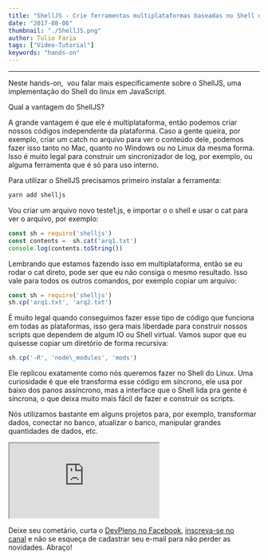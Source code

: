 ```yaml
---
title: "ShellJS - Crie ferramentas multiplataformas baseadas no Shell do Linux"
date: "2017-08-06"
thumbnail: "./ShellJS.png"
author: Tulio Faria
tags: ["Video-Tutorial"]
keywords: "hands-on"
---
```


---
Neste hands-on,  vou falar mais especificamente sobre o ShellJS, uma implementação do Shell do linux em JavaScript. 

Qual a vantagem do ShellJS? 

A grande vantagem é que ele é multiplataforma, então podemos criar nossos códigos independente da plataforma. Caso a gente queira, por exemplo, criar um catch no arquivo para ver o conteúdo dele, podemos fazer isso tanto no Mac, quanto no Windows ou no Linux da mesma forma. Isso é muito legal para construir um sincronizador de log, por exemplo, ou alguma ferramenta que é só para uso interno. 

Para utilizar o ShellJS precisamos primeiro instalar a ferramenta:

```jsx
yarn add shelljs
```

Vou criar um arquivo novo teste1.js, e importar o o shell e usar o cat para ver o arquivo, por exemplo:

```jsx
const sh = require('shelljs')
const contents =  sh.cat('arq1.txt')
console.log(contents.toString())
```

Lembrando que estamos fazendo isso em multiplataforma, então se eu rodar o cat direto, pode ser que eu não consiga o mesmo resultado. Isso vale para todos os outros comandos, por exemplo copiar um arquivo:

```jsx
const sh = require('shelljs')
sh.cp('arq1.txt', 'arq2.txt')
```

É muito legal quando conseguimos fazer esse tipo de código que funciona em todas as plataformas, isso gera mais liberdade para construir nossos scripts que dependem de algum IO ou Shell virtual. Vamos supor que eu quisesse copiar um diretório de forma recursiva:

```jsx
sh.cp('-R', 'node\_modules', 'mods')
```

Ele replicou exatamente como nós queremos fazer no Shell do Linux. Uma curiosidade é que ele transforma esse código em síncrono, ele usa por baixo dos panos assíncrono, mas a interface que o Shell lida pra gente é síncrona, o que deixa muito mais fácil de fazer e construir os scripts. 

Nós utilizamos bastante em alguns projetos para, por exemplo, transformar dados, conectar no banco, atualizar o banco, manipular grandes quantidades de dados, etc. 

<div class="embed-responsive embed-responsive-16by9 mb-4">
  <iframe class="embed-responsive-item" src="https://www.youtube.com/embed/7ICR9KhNTGo" allowfullscreen></iframe>
</div>

Deixe seu cometário, curta o [DevPleno no Facebook](https://www.facebook.com/devpleno), [inscreva-se no canal](https://www.youtube.com/devplenocom) e não se esqueça de cadastrar seu e-mail para não perder as novidades. Abraço!